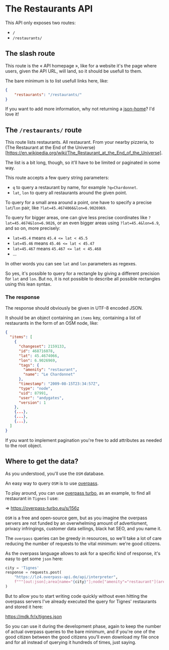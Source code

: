 # The Restaurants API

This API only exposes two routes:

- `/`
- `/restaurants/`


## The slash route

This route is the « API homepage », like for a website it's the page
where users, given the API URL, will land, so it should be usefull to
them.

The bare minimum is to list usefull links here, like:

```json
{
    "restaurants": "/restaurants/"
}
```

If you want to add more information, why not returning a
[json-home](https://mnot.github.io/I-D/draft-nottingham-json-home.txt)?
I'd love it!


## The `/restaurants/` route

This route lists restaurants. All restaurant. From your nearby
pizzeria, to (The Restaurant at the End of the
Universe)[https://en.wikipedia.org/wiki/The_Restaurant_at_the_End_of_the_Universe].

The list is a bit long, though, so it'll have to be limited or
paginated in some way.

This route accepts a few query string parameters:

- `q` to query a restaurant by name, for example `?q=Chardonnet`.
- `lat`, `lon` to query all restaurants around the given point.

To query for a small area around a point, one have to specify a
precise `lat`/`lon` pair, like `?lat=45.4674066&lon=6.9026969`.

To query for bigger areas, one can give less precise coordinates
like `?lat=45.4674&lon=6.9026`, or an even bigger areas using
`?lat=45.4&lon=6.9`, and so on, more precisely:

- `lat=45.4` means `45.4 <= lat < 45.5`
- `lat=45.46` means `45.46 <= lat < 45.47`
- `lat=45.467` means `45.467 <= lat < 45.468`
- ...

In other words you can see `lat` and `lon` parameters as regexes.

So yes, it's possible to query for a rectangle by giving a different
precision for `lat` and `lon`. But no, it is not possible to describe
all possible rectangles using this lean syntax.


### The response

The response should obviously be given in UTF-8 encoded JSON.

It should be an object containing an `items` key, containing a list of
restaurants in the form of an OSM node, like:

```json
{
  "items": [
    {
      "changeset": 2159133,
      "id": 468716078,
      "lat": 45.4674066,
      "lon": 6.9026969,
      "tags": {
        "amenity": "restaurant",
        "name": "Le Chardonnet"
      },
      "timestamp": "2009-08-15T23:34:57Z",
      "type": "node",
      "uid": 87991,
      "user": "andygates",
      "version": 1
    },
    {...},
    {...},
    {...},
  ]
}
```

If you want to implement pagination you're free to add attributes as
needed to the root object.


## Where to get the data?

As you understood, you'll use the `OSM` database.

An easy way to query `OSM` is to use
[overpass](https://wiki.openstreetmap.org/wiki/Overpass).

To play around, you can use [overpass
turbo](https://overpass-turbo.eu/), as an example, to find all
restaurant in `Tignes` I use:

=> https://overpass-turbo.eu/s/156z

`OSM` is a free and open-source gem, but as you imagine the overpass
servers are not funded by an overwhelming amount of advertisment,
privacy infringings, customer data sellings, black hat SEO, and you
name it.

The `overpass` queries can be greedy in resources, so we'll take a lot
of care reducing the number of requests to the vital minimum: we're
good citizens.

As the overpass language allows to ask for a specific kind of
response, it's easy to get some `json` here:

```python
city = 'Tignes'
response = requests.post(
    "https://lz4.overpass-api.de/api/interpreter",
    f"""[out:json];area[name="{city}"];node["amenity"="restaurant"](area);out meta;""".encode("UTF-8")
)
```

But to allow you to start writing code quickly without even hitting
the overpass servers I've already executed the query for Tignes'
restaurants and stored it here:

https://mdk.fr/x/tignes.json

So you can use it during the development phase, again to keep the
number of actual overpass queries to the bare minimum, and if you're
one of the good citizen between the good citizens you'll even download
my file once and for all instead of querying it hundreds of times,
just saying.
